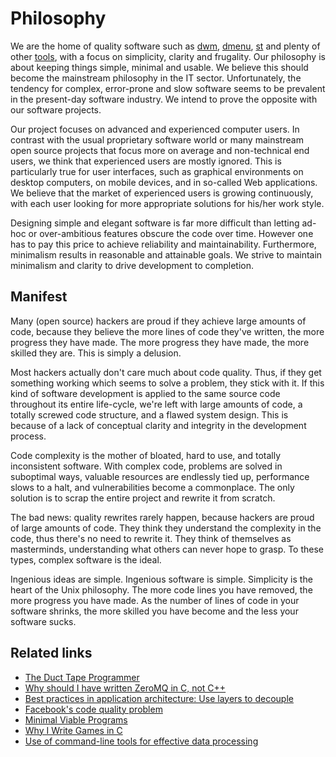 Philosophy
==========

We are the home of quality software such as [dwm](//dwm.suckless.org),
[dmenu](//tools.suckless.org/dmenu), [st](//st.suckless.org/) and
plenty of other [tools](//tools.suckless.org), with
a focus on simplicity, clarity and frugality. Our philosophy is
about keeping things simple, minimal and usable. We believe this should become
the mainstream philosophy in the IT sector. Unfortunately, the tendency for
complex, error-prone and slow software seems to be prevalent in the present-day
software industry. We intend to prove the opposite with our software projects.

Our project focuses on advanced and experienced computer users. In contrast
with the usual proprietary software world or many mainstream open source
projects that focus more on average and non-technical end users, we think that
experienced users are mostly ignored. This is particularly true for user
interfaces, such as graphical environments on desktop computers, on mobile
devices, and in so-called Web applications. We believe that the market of
experienced users is growing continuously, with each user looking for more
appropriate solutions for his/her work style.

Designing simple and elegant software is far more difficult than letting ad-hoc
or over-ambitious features obscure the code over time. However one has to pay
this price to achieve reliability and maintainability. Furthermore, minimalism
results in reasonable and attainable goals. We strive to maintain minimalism and
clarity to drive development to completion.

Manifest
--------
Many (open source) hackers are proud if they achieve large amounts of code,
because they believe the more lines of code they've written, the more progress
they have made. The more progress they have made, the more skilled they are.
This is simply a delusion.

Most hackers actually don't care much about code quality. Thus, if they get
something working which seems to solve a problem, they stick with it. If this
kind of software development is applied to the same source code throughout its
entire life-cycle, we're left with large amounts of code, a totally screwed
code structure, and a flawed system design. This is because of a lack of
conceptual clarity and integrity in the development process.

Code complexity is the mother of bloated, hard to use, and totally inconsistent
software. With complex code, problems are solved in suboptimal ways, valuable
resources are endlessly tied up, performance slows to a halt, and
vulnerabilities become a commonplace. The only solution is to scrap the entire
project and rewrite it from scratch.

The bad news: quality rewrites rarely happen, because hackers are proud of
large amounts of code. They think they understand the complexity in the code,
thus there's no need to rewrite it. They think of themselves as masterminds,
understanding what others can never hope to grasp. To these types, complex
software is the ideal.

Ingenious ideas are simple. Ingenious software is simple. Simplicity is the
heart of the Unix philosophy. The more code lines you have removed, the more
progress you have made. As the number of lines of code in your software
shrinks, the more skilled you have become and the less your software sucks.

Related links
-------------
* [The Duct Tape Programmer](http://www.joelonsoftware.com/items/2009/09/23.html)
* [Why should I have written ZeroMQ in C, not C++](http://www.250bpm.com/blog:4)
* [Best practices in application architecture: Use layers to decouple](http://geekandpoke.typepad.com/.a/6a00d8341d3df553ef014e5f920093970c-pi)
* [Facebook's code quality problem](http://www.darkcoding.net/software/facebooks-code-quality-problem/)
* [Minimal Viable Programs](http://joearms.github.io/2014/06/25/minimal-viable-program.html)
* [Why I Write Games in C](http://jonathanwhiting.com/writing/blog/games_in_c/)
* [Use of command-line tools for effective data processing](http://aadrake.com/command-line-tools-can-be-235x-faster-than-your-hadoop-cluster.html)
